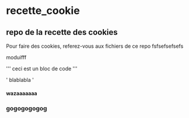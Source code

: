 # recette_cookie
## repo de la recette des cookies

Pour faire des cookies, referez-vous aux fichiers de ce repo
fsfsefsefsefs

moduifff 

''' ceci est un bloc de code 
'''

' blablabla '

#### wazaaaaaaa

### gogogogogog
